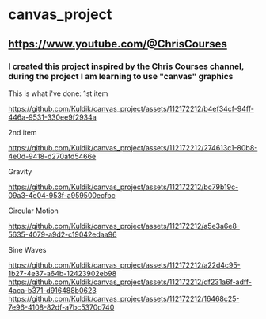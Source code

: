 # canvas_project

## https://www.youtube.com/@ChrisCourses
### I created this project inspired by the Chris Courses channel, during the project I am learning to use "canvas" graphics

This is what i've done:
1st item

https://github.com/Kuldik/canvas_project/assets/112172212/b4ef34cf-94ff-446a-9531-330ee9f2934a

2nd item

https://github.com/Kuldik/canvas_project/assets/112172212/274613c1-80b8-4e0d-9418-d270afd5466e

Gravity

https://github.com/Kuldik/canvas_project/assets/112172212/bc79b19c-09a3-4e04-953f-a959500ecfbc

Circular Motion

https://github.com/Kuldik/canvas_project/assets/112172212/a5e3a6e8-5635-4079-a9d2-c19042edaa96

Sine Waves

https://github.com/Kuldik/canvas_project/assets/112172212/a22d4c95-1b27-4e37-a64b-12423902eb98
https://github.com/Kuldik/canvas_project/assets/112172212/df231a6f-adff-4aca-b371-d916488b0623
https://github.com/Kuldik/canvas_project/assets/112172212/16468c25-7e96-4108-82df-a7bc5370d740

